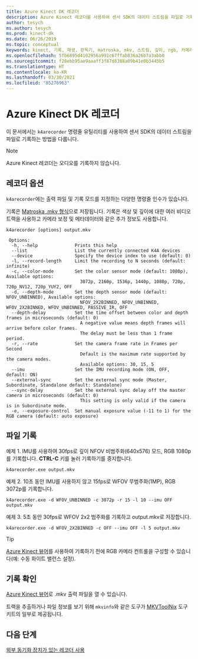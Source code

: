 ```yaml
---
title: Azure Kinect DK 레코더
description: Azure Kinect 레코더를 사용하여 센서 SDK의 데이터 스트림을 파일로 기록하는 방법을 이해합니다.
author: tesych
ms.author: tesych
ms.prod: kinect-dk
ms.date: 06/26/2019
ms.topic: conceptual
keywords: kinect, 기록, 재생, 판독기, matroska, mkv, 스트림, 깊이, rgb, 카메라, 색상, imu, 오디오
ms.openlocfilehash: 5fb6895d4102956a991c67ffab836a26b7a3abb0
ms.sourcegitcommit: f28ebb95ae9aaaff3f87d8388a09b41e0b3445b5
ms.translationtype: HT
ms.contentlocale: ko-KR
ms.lasthandoff: 03/30/2021
ms.locfileid: "85276963"
---
```

# <a name="azure-kinect-dk-recorder"></a>Azure Kinect DK 레코더

이 문서에서는 `k4arecorder` 명령줄 유틸리티를 사용하여 센서 SDK의 데이터 스트림을 파일로 기록하는 방법을 다룹니다.

>[!NOTE]
>Azure Kinect 레코더는 오디오를 기록하지 않습니다.

## <a name="recorder-options"></a>레코더 옵션

`k4arecorder`에는 출력 파일 및 기록 모드를 지정하는 다양한 명령줄 인수가 있습니다.

기록은 [Matroska .mkv 형식](record-file-format.md)으로 저장됩니다. 기록은 색상 및 깊이에 대한 여러 비디오 트랙을 사용하고 카메라 보정 및 메타데이터와 같은 추가 정보도 사용합니다.

```console
k4arecorder [options] output.mkv

 Options:
  -h, --help              Prints this help
  --list                  List the currently connected K4A devices
  --device                Specify the device index to use (default: 0)
  -l, --record-length     Limit the recording to N seconds (default: infinite)
  -c, --color-mode        Set the color sensor mode (default: 1080p), Available options:
                            3072p, 2160p, 1536p, 1440p, 1080p, 720p, 720p_NV12, 720p_YUY2, OFF
  -d, --depth-mode        Set the depth sensor mode (default: NFOV_UNBINNED), Available options:
                            NFOV_2X2BINNED, NFOV_UNBINNED, WFOV_2X2BINNED, WFOV_UNBINNED, PASSIVE_IR, OFF
  --depth-delay           Set the time offset between color and depth frames in microseconds (default: 0)
                            A negative value means depth frames will arrive before color frames.
                            The delay must be less than 1 frame period.
  -r, --rate              Set the camera frame rate in Frames per Second
                            Default is the maximum rate supported by the camera modes.
                            Available options: 30, 15, 5
  --imu                   Set the IMU recording mode (ON, OFF, default: ON)
  --external-sync         Set the external sync mode (Master, Subordinate, Standalone default: Standalone)
  --sync-delay            Set the external sync delay off the master camera in microseconds (default: 0)
                            This setting is only valid if the camera is in Subordinate mode.
  -e, --exposure-control  Set manual exposure value (-11 to 1) for the RGB camera (default: auto exposure)
```

## <a name="record-files"></a>파일 기록

예제 1. IMU를 사용하여 30fps로 깊이 NFOV 비범주화(640x576) 모드, RGB 1080p를 기록합니다.
**CTRL-C** 키를 눌러 기록하기를 중지합니다.

```
k4arecorder.exe output.mkv
```

예제 2. 10초 동안 IMU를 사용하지 않고 15fps로 WFOV 무범주화(1MP), RGB 3072p를 기록합니다.

```
k4arecorder.exe -d WFOV_UNBINNED -c 3072p -r 15 -l 10 --imu OFF output.mkv
```

예제 3. 5초 동안 30fps로 WFOV 2x2 범주화를 기록하고 output.mkv로 저장합니다.

```
k4arecorder.exe -d WFOV_2X2BINNED -c OFF --imu OFF -l 5 output.mkv
```

>[!TIP]
>[Azure Kinect 뷰어](azure-kinect-viewer.md)를 사용하여 기록하기 전에 RGB 카메라 컨트롤을 구성할 수 있습니다(예: 수동 화이트 밸런스 설정).

## <a name="verify-recording"></a>기록 확인

[Azure Kinect 뷰어](azure-kinect-viewer.md)로 .mkv 출력 파일을 열 수 있습니다.

트랙을 추출하거나 파일 정보를 보기 위해 `mkvinfo`와 같은 도구가 [MKVToolNix](https://mkvtoolnix.download/) 도구 키트의 일부로 제공됩니다.

## <a name="next-steps"></a>다음 단계

[외부 동기화 장치가 있는 레코더 사용](record-external-synchronized-units.md)